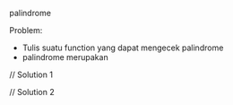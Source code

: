 palindrome

Problem:
- Tulis suatu function yang dapat mengecek palindrome
- palindrome merupakan 

// Solution 1

// Solution 2